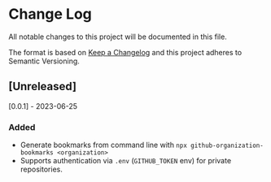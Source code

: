 # Change Log

All notable changes to this project will be documented in this file.

The format is based on [Keep a Changelog](http://keepachangelog.com/) and this project adheres to Semantic Versioning.

## [Unreleased]

[0.0.1] - 2023-06-25

### Added

- Generate bookmarks from command line with `npx github-organization-bookmarks <organization>`
- Supports authentication via `.env` (`GITHUB_TOKEN` env) for private repositories.
